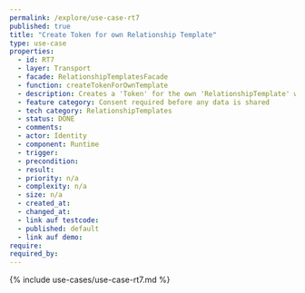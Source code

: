 ```yaml
---
permalink: /explore/use-case-rt7
published: true
title: "Create Token for own Relationship Template"
type: use-case
properties:
  - id: RT7
  - layer: Transport
  - facade: RelationshipTemplatesFacade
  - function: createTokenForOwnTemplate
  - description: Creates a 'Token' for the own 'RelationshipTemplate' with the given 'id'
  - feature category: Consent required before any data is shared
  - tech category: RelationshipTemplates
  - status: DONE
  - comments:
  - actor: Identity
  - component: Runtime
  - trigger:
  - precondition:
  - result:
  - priority: n/a
  - complexity: n/a
  - size: n/a
  - created_at:
  - changed_at:
  - link auf testcode:
  - published: default
  - link auf demo:
require:
required_by:
---
```


{% include use-cases/use-case-rt7.md %}